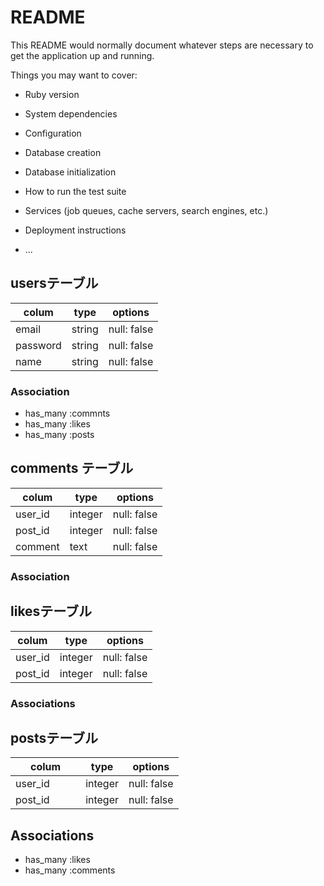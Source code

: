 # README

This README would normally document whatever steps are necessary to get the
application up and running.

Things you may want to cover:

* Ruby version

* System dependencies

* Configuration

* Database creation

* Database initialization

* How to run the test suite

* Services (job queues, cache servers, search engines, etc.)

* Deployment instructions

* ...
## usersテーブル
|colum      |type        |options                           |
|-----------|------------|----------------------------------|
|email      |string      |null: false                       |
|password   |string      |null: false                       |
|name       |string      |null: false                       |

### Association

- has_many :commnts
- has_many :likes
- has_many :posts

## comments テーブル

|colum      |type         |options                           |
|-----------|-------------|----------------------------------|
|user_id    |integer      |null: false                       |
|post_id    |integer      |null: false                       |
|comment    |text         |null: false                       |

### Association

## likesテーブル

|colum      |type         |options                            |
|-----------|-------------|-----------------------------------|
|user_id    |integer      |null: false                        |
|post_id    |integer      |null: false                        |

### Associations

## postsテーブル

|colum　　　|type         |options                            |
|----------|-------------|-----------------------------------|
|user_id   |integer      |null: false                        |
|post_id   |integer      |null: false                        |

## Associations

- has_many :likes
- has_many :comments



